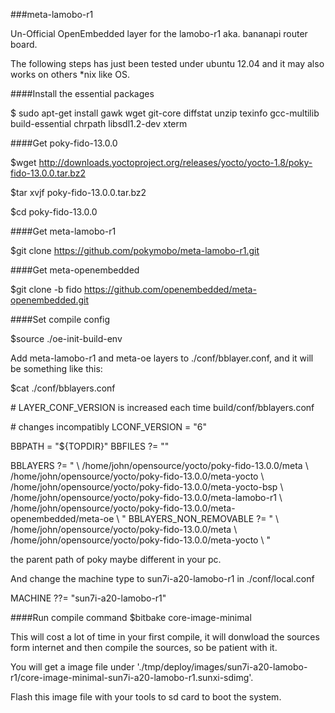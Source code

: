 ###meta-lamobo-r1

Un-Official OpenEmbedded layer for the lamobo-r1 aka. bananapi router board.



The following steps has just been tested under ubuntu 12.04 and it may also works on others *nix like OS.


####Install the essential packages

$ sudo apt-get install gawk wget git-core diffstat unzip texinfo gcc-multilib \
     build-essential chrpath libsdl1.2-dev xterm


####Get poky-fido-13.0.0

$wget http://downloads.yoctoproject.org/releases/yocto/yocto-1.8/poky-fido-13.0.0.tar.bz2

$tar xvjf poky-fido-13.0.0.tar.bz2

$cd poky-fido-13.0.0


####Get meta-lamobo-r1

$git clone https://github.com/pokymobo/meta-lamobo-r1.git


####Get meta-openembedded

$git clone -b fido https://github.com/openembedded/meta-openembedded.git


####Set compile config

$source ./oe-init-build-env

Add meta-lamobo-r1 and meta-oe layers to ./conf/bblayer.conf, and it will be something like this:

$cat ./conf/bblayers.conf

\# LAYER_CONF_VERSION is increased each time build/conf/bblayers.conf

\# changes incompatibly
LCONF_VERSION = "6"

BBPATH = "${TOPDIR}"
BBFILES ?= ""

BBLAYERS ?= " \\
/home/john/opensource/yocto/poky-fido-13.0.0/meta \\
/home/john/opensource/yocto/poky-fido-13.0.0/meta-yocto \\
/home/john/opensource/yocto/poky-fido-13.0.0/meta-yocto-bsp \\
/home/john/opensource/yocto/poky-fido-13.0.0/meta-lamobo-r1 \\
/home/john/opensource/yocto/poky-fido-13.0.0/meta-openembedded/meta-oe \\
"
BBLAYERS_NON_REMOVABLE ?= " \\
/home/john/opensource/yocto/poky-fido-13.0.0/meta \\
/home/john/opensource/yocto/poky-fido-13.0.0/meta-yocto \\
"

the parent path of poky maybe different in your pc.


And change the machine type to sun7i-a20-lamobo-r1 in ./conf/local.conf

MACHINE ??= "sun7i-a20-lamobo-r1"


####Run compile command
$bitbake core-image-minimal

This will cost a lot of time in your first compile, it will donwload the sources form internet and then compile the sources, so be patient with it.

You will get a image file under './tmp/deploy/images/sun7i-a20-lamobo-r1/core-image-minimal-sun7i-a20-lamobo-r1.sunxi-sdimg'.

Flash this image file with your tools to sd card to boot the system.
